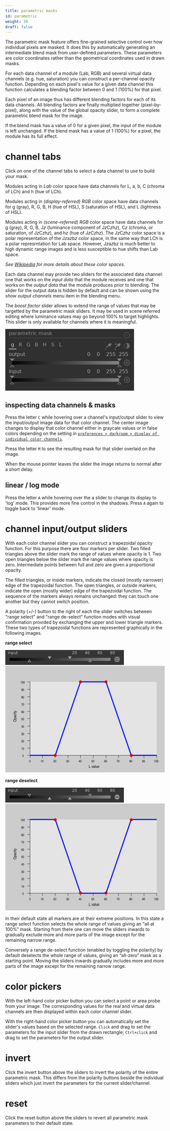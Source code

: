 ```yaml
---
title: parametric masks
id: parametric
weight: 30
draft: false
---
```


The parametric mask feature offers fine-grained selective control over how individual pixels are masked. It does this by automatically generating an intermediate blend mask from user-defined parameters. These parameters are color coordinates rather than the geometrical coordinates used in drawn masks.

For each data channel of a module (Lab, RGB) and several virtual data channels (e.g. hue, saturation) you  can construct a per-channel opacity function. Depending on each pixel's value for a given data channel this function calculates a blending factor between 0 and 1 (100%) for that pixel.

Each pixel of an image thus has different blending factors for each of its data channels. All blending factors are finally multiplied together (pixel-by-pixel), along with the value of the global opacity slider, to form a complete parametric blend mask for the image.

If the blend mask has a value of 0 for a given pixel, the input of the module is left unchanged. If the blend mask has a value of 1 (100%) for a pixel, the module has its full effect.

# channel tabs

Click on one of the channel tabs to select a data channel to use to build your mask.

Modules acting in _Lab_ color space have data channels for L, a, b, C (chroma of LCh) and h (hue of LCh). 

Modules acting in _(display-referred) RGB_ color space have data channels for g (gray), R, G, B, H (hue of HSL), S (saturation of HSL), and L (lightness of HSL). 

Modules acting in _(scene-referred) RGB_ color space have data channels for g (gray), R, G, B, J*z* (luminance component of J*z*C*z*h*z*), C*z* (chroma, or saturation, of J*z*C*z*h*z*), and h*z* (hue of J*z*C*z*h*z*). The J*z*C*z*h*z* color space is a polar representation of the J*z*a*z*b*z* color space, in the same way that LCh is a polar represrntation for Lab space. However, J*z*a*z*b*z* is much better to high dynamic range images and is less susceptible to hue shifts than Lab space.

_See [Wikipedia](https://en.wikipedia.org/wiki/Color_space) for more details about these color spaces._

Each data channel may provide two sliders for the associated data channel: one that works on the _input data_ that the module receives and one that works on the _output data_ that the module produces prior to blending. The slider for the output data is hidden by default and can be shown using the _show output channels_ menu item in the blending menu.

The _boost factor_ slider allows to extend the range of values that may be targetted by the parametric mask sliders. It may be used in scene referred editing where luminance values may go beyond 100% to target highlights. This slider is only available for channels where it is meaningful.

![input and output sliders](./parametric/input-output-sliders.png#w50)

## inspecting data channels & masks

Press the letter `C` while hovering over a channel's input/output slider to view the input/output image data for that color channel. The center image changes to display that color channel either in graycale values or in false colors depending on the setting in [`preferences > darkroom > display of individual color channels`](../../../preferences-settings/darkroom.md). 

Press the letter `M` to see the resulting mask for that slider overlaid on the image. 

When the mouse pointer leaves the slider the image returns to normal after a short delay. 

## linear / log mode

Press the letter `A` while hovering over the a slider to change its display to 'log' mode. This provides more fine control in the shadows. Press `A` again to toggle back to 'linear' mode.

# channel input/output sliders

With each color channel slider you can construct a trapezoidal opacity function. For this purpose there are four markers per slider. Two filled triangles above the slider mark the range of values where opacity is 1. Two open triangles below the slider mark the range values where opacity is zero. Intermediate points between full and zero are given a proportional opacity.

The filled triangles, or inside markers, indicate the closed (mostly narrower) edge of the trapezoidal function. The open triangles, or outside markers, indicate the open (mostly wider) edge of the trapezoidal function. The sequence of the markers always remains unchanged: they can touch one another but they cannot switch position.

A polarity (+/-) button to the right of each the slider switches between "range select" and "range de-select" function modes with visual confirmation provided by exchanging the upper and lower triangle markers. These two types of trapezoidal functions are represented graphically in the following images. 

**range select**

![range select slider](./parametric/blendif_2a.png#w50)
![range select graph](./parametric/blendif_2b.png#w50)

**range deselect**

![range deselect slider](./parametric/blendif_3a.png#w50)
![range deselect graph](./parametric/blendif_3b.png#w50)

In their default state all markers are at their extreme positions. In this state a range select function selects the whole range of values giving an “all at 100%” mask. Starting from there one can move the sliders inwards to gradually exclude more and more parts of the image except for the remaining narrow range.

Conversely a range de-select function (enabled by toggling the polarity) by default deselects the whole range of values, giving an “all-zero” mask as a starting point. Moving the sliders inwards gradually includes more and more parts of the image except for the remaining narrow range. 

# color pickers

With the left-hand color picker button you can select a point or area probe from your image. The corresponding values for the real and virtual data channels are then displayed within each color channel slider.

With the right-hand color picker button you can automatically set the slider's values based on the selected range. `Click` and drag to set the parameters for the input slider from the drawn rectangle; `Ctrl+click` and drag to set the parameters for the output slider.

# invert

Click the invert button above the sliders to invert the polarity of the entire parametric mask. This differs from the polarity buttons beside the individual sliders which just invert the parameters for the current slider/channel.

# reset

Click the reset button above the sliders to revert all parametric mask parameters to their default state.

